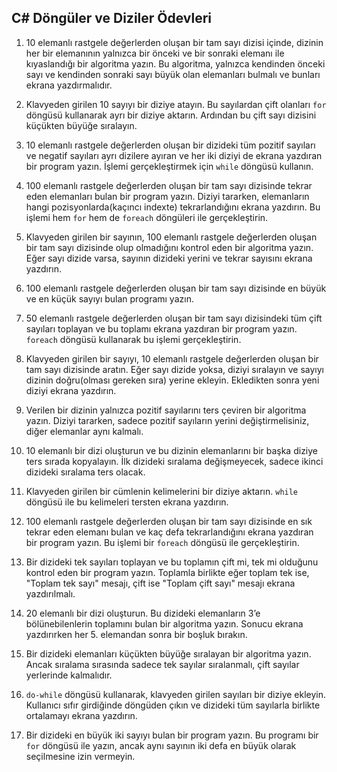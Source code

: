 ## C# Döngüler ve Diziler Ödevleri

1. 10 elemanlı rastgele değerlerden oluşan bir tam sayı dizisi içinde, dizinin her bir elemanının yalnızca bir önceki ve bir sonraki elemanı ile kıyaslandığı bir algoritma yazın. Bu algoritma, yalnızca kendinden önceki sayı ve kendinden sonraki sayı büyük olan elemanları bulmalı ve bunları ekrana yazdırmalıdır.

2. Klavyeden girilen 10 sayıyı bir diziye atayın. Bu sayılardan çift olanları `for` döngüsü kullanarak ayrı bir diziye aktarın. Ardından bu çift sayı dizisini küçükten büyüğe sıralayın.

3. 10 elemanlı rastgele değerlerden oluşan bir dizideki tüm pozitif sayıları ve negatif sayıları ayrı dizilere ayıran ve her iki diziyi de ekrana yazdıran bir program yazın. İşlemi gerçekleştirmek için `while` döngüsü kullanın.

4. 100 elemanlı rastgele değerlerden oluşan bir tam sayı dizisinde tekrar eden elemanları bulan bir program yazın. Diziyi tararken, elemanların hangi pozisyonlarda(kaçıncı indexte) tekrarlandığını ekrana yazdırın. Bu işlemi hem `for` hem de `foreach` döngüleri ile gerçekleştirin.

5. Klavyeden girilen bir sayının, 100 elemanlı rastgele değerlerden oluşan bir tam sayı dizisinde olup olmadığını kontrol eden bir algoritma yazın. Eğer sayı dizide varsa, sayının dizideki yerini ve tekrar sayısını ekrana yazdırın.

6. 100 elemanlı rastgele değerlerden oluşan bir tam sayı dizisinde en büyük ve en küçük sayıyı bulan programı yazın.

7. 50 elemanlı rastgele değerlerden oluşan bir tam sayı dizisindeki tüm çift sayıları toplayan ve bu toplamı ekrana yazdıran bir program yazın. `foreach` döngüsü kullanarak bu işlemi gerçekleştirin.

8. Klavyeden girilen bir sayıyı, 10 elemanlı rastgele değerlerden oluşan bir tam sayı dizisinde aratın. Eğer sayı dizide yoksa, diziyi sıralayın ve sayıyı dizinin doğru(olması gereken sıra) yerine ekleyin. Ekledikten sonra yeni diziyi ekrana yazdırın.

9. Verilen bir dizinin yalnızca pozitif sayılarını ters çeviren bir algoritma yazın. Diziyi tararken, sadece pozitif sayıların yerini değiştirmelisiniz, diğer elemanlar aynı kalmalı.

10. 10 elemanlı bir dizi oluşturun ve bu dizinin elemanlarını bir başka diziye ters sırada kopyalayın. İlk dizideki sıralama değişmeyecek, sadece ikinci dizideki sıralama ters olacak.

11. Klavyeden girilen bir cümlenin kelimelerini bir diziye aktarın. `while` döngüsü ile bu kelimeleri tersten ekrana yazdırın.

12. 100 elemanlı rastgele değerlerden oluşan bir tam sayı dizisinde en sık tekrar eden elemanı bulan ve kaç defa tekrarlandığını ekrana yazdıran bir program yazın. Bu işlemi bir `foreach` döngüsü ile gerçekleştirin.

13. Bir dizideki tek sayıları toplayan ve bu toplamın çift mi, tek mi olduğunu kontrol eden bir program yazın. Toplamla birlikte eğer toplam tek ise, "Toplam tek sayı" mesajı, çift ise "Toplam çift sayı" mesajı ekrana yazdırılmalı.

14. 20 elemanlı bir dizi oluşturun. Bu dizideki elemanların 3’e bölünebilenlerin toplamını bulan bir algoritma yazın. Sonucu ekrana yazdırırken her 5. elemandan sonra bir boşluk bırakın.

15. Bir dizideki elemanları küçükten büyüğe sıralayan bir algoritma yazın. Ancak sıralama sırasında sadece tek sayılar sıralanmalı, çift sayılar yerlerinde kalmalıdır.

16. `do-while` döngüsü kullanarak, klavyeden girilen sayıları bir diziye ekleyin. Kullanıcı sıfır girdiğinde döngüden çıkın ve dizideki tüm sayılarla birlikte ortalamayı ekrana yazdırın.

17. Bir dizideki en büyük iki sayıyı bulan bir program yazın. Bu programı bir `for` döngüsü ile yazın, ancak aynı sayının iki defa en büyük olarak seçilmesine izin vermeyin.
